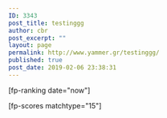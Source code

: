 ```yaml
---
ID: 3343
post_title: testinggg
author: cbr
post_excerpt: ""
layout: page
permalink: http://www.yammer.gr/testinggg/
published: true
post_date: 2019-02-06 23:38:31
---
```

[fp-ranking date="now"]

[fp-scores matchtype="15"]